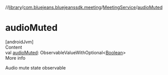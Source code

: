 //[library](../../../index.md)/[com.bluejeans.bluejeanssdk.meeting](../index.md)/[MeetingService](index.md)/[audioMuted](audio-muted.md)



# audioMuted  
[androidJvm]  
Content  
val [audioMuted](audio-muted.md): ObservableValueWithOptional<[Boolean](https://kotlinlang.org/api/latest/jvm/stdlib/kotlin/-boolean/index.html)>  
More info  


Audio mute state observable

  



